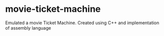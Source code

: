 # movie-ticket-machine
Emulated a movie Ticket Machine. 
Created using C++ and implementation of assembly language
